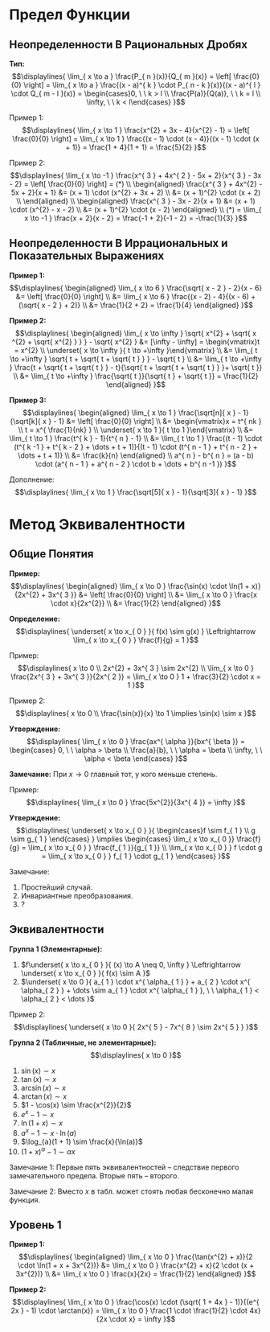 # Предел Функции 
## Неопределенности В Рациональных Дробях
**Тип:**
$$\displaylines{
\lim_{ x \to a } \frac{P_{ n }(x)}{Q_{ m }(x)} = \left[ \frac{0}{0} \right] = \lim_{ x \to a } \frac{(x - a)^{ k } \cdot P_{ n - k }(x)}{(x - a)^{ l } \cdot Q_{ m - l }(x)} = \begin{cases}0, \ \ k > l \\ \frac{P(a)}{Q(a)}, \ \ k = l \\ \infty, \ \ k < l\end{cases}
}$$

Пример 1: 
$$\displaylines{
\lim_{ x \to 1 } \frac{x^{2} + 3x - 4}{x^{2} - 1} = \left[ \frac{0}{0} \right] = \lim_{ x \to 1 } \frac{(x - 1) \cdot (x - 4)}{(x - 1) \cdot (x + 1)} = \frac{1 + 4}{1 + 1} = \frac{5}{2} 
}$$

Пример  2: 
$$\displaylines{
\lim_{ x \to -1 } \frac{x^{ 3 } + 4x^{ 2 } - 5x + 2}{x^{ 3 } - 3x - 2} = \left[ \frac{0}{0} \right] = (*) \\ 
\begin{aligned}
\frac{x^{ 3 } + 4x^{2} - 5x + 2}{x + 1} &= (x + 1) \cdot (x^{2} + 3x + 2) \\ 
&= (x + 1)^{2} \cdot (x + 2) \\ 
\end{aligned} \\ 
\begin{aligned}
\frac{x^{ 3 } - 3x - 2}{x + 1} &= (x + 1) \cdot (x^{2} - x - 2) \\
&= (x + 1)^{2} \cdot (x - 2)
\end{aligned} \\ 
(*) = \lim_{ x \to -1 } \frac{x + 2}{x - 2} = \frac{-1 + 2}{-1 - 2} = -\frac{1}{3}
}$$

## Неопределенности В Иррациональных и Показательных Выражениях
**Пример 1:**
$$\displaylines{
\begin{aligned}
\lim_{ x \to 6 } \frac{\sqrt{ x - 2 } - 2}{x - 6} &= \left[ \frac{0}{0} \right] \\ 
&= \lim_{ x \to 6 } \frac{(x - 2) - 4}{(x - 6) + (\sqrt{ x - 2 } + 2)} \\
&= \frac{1}{2 + 2} = \frac{1}{4}
\end{aligned}
}$$

**Пример 2:**
$$\displaylines{
\begin{aligned}
\lim_{ x \to \infty } \sqrt{ x^{2} + \sqrt{ x ^{2}  + \sqrt{ x^{2} } } } - \sqrt{ x^{2} } &= [\infty - \infty] = \begin{vmatrix}t = x^{2} \\ \underset{ x \to \infty }{ t \to +\infty }\end{vmatrix} \\
&= \lim_{ t \to +\infty } \sqrt{ t + \sqrt{ t + \sqrt{ t } } } - \sqrt{ t } \\ 
&= \lim_{ t \to +\infty } \frac{t + \sqrt{ t + \sqrt{ t } } - t}{\sqrt{ t + \sqrt{ t + \sqrt{ t } } }+ \sqrt{ t }} \\ 
&= \lim_{ t \to +\infty } \frac{\sqrt{ t }}{\sqrt{ t } + \sqrt{ t }} = \frac{1}{2}
\end{aligned}
}$$

**Пример 3:**
$$\displaylines{
\begin{aligned}
\lim_{ x \to 1 } \frac{\sqrt[n]{ x } - 1}{\sqrt[k]{ x } - 1} &= \left[ \frac{0}{0} \right] \\ 
&= \begin{vmatrix}x  = t^{ nk } \\ t = x^{ \frac{1}{nk} } \\ \underset{ x \to 1 }{ t \to 1 }\end{vmatrix} \\ 
&= \lim_{ t \to 1 } \frac{t^{ k } - 1}{t^{ n } - 1} \\ 
&= \lim_{ t \to 1 } \frac{(t - 1) \cdot (t^{ k -1 } + t^{ k - 2 } + \dots + t + 1)}{(t - 1) \cdot (t^{ n - 1 } + t^{ n - 2 } + \dots + t + 1)} \\ 
&= \frac{k}{n}
\end{aligned} \\ 
a^{ n } - b^{ n } = (a - b) \cdot (a^{ n - 1 } + a^{ n - 2 } \cdot b + \dots + b^{ n -1 })
}$$

Дополнение: 
$$\displaylines{
\lim_{ x \to 1 } \frac{\sqrt[5]{ x } - 1}{\sqrt[3]{ x } - 1}
}$$

# Метод Эквивалентности
## Общие Понятия
**Пример:**
$$\displaylines{
\begin{aligned}
\lim_{ x \to 0 } \frac{\sin(x) \cdot \ln(1 + x)}{2x^{2} + 3x^{ 3 }} &= \left[ \frac{0}{0} \right] \\ 
&= \lim_{ x \to 0 } \frac{x \cdot x}{2x^{2}} \\ 
&= \frac{1}{2}
\end{aligned}
}$$

**Определение:**
$$\displaylines{
\underset{ x \to x_{ 0 } }{ f(x) \sim g(x)  } \Leftrightarrow \lim_{ x \to x_{ 0 } } \frac{f}{g} = 1
}$$

Пример: 
$$\displaylines{
x \to 0 \\ 
2x^{2} + 3x^{ 3 } \sim 2x^{2} \\
\lim_{ x \to 0 } \frac{2x^{ 3 } + 3x^{ 3 }}{2x^{ 2 }} = \lim_{ x \to 0 } 1 + \frac{3}{2} \cdot x = 1
}$$

Пример 2: 
$$\displaylines{
x \to 0 \\ 
\frac{\sin(x)}{x} \to 1 \implies \sin(x) \sim x
}$$

**Утверждение:**
$$\displaylines{
\lim_{ x \to 0 } \frac{ax^{ \alpha }}{bx^{ \beta }} = 
\begin{cases}
0, \ \ \alpha > \beta \\
\frac{a}{b}, \ \ \alpha = \beta \\
\infty, \ \ \alpha < \beta
\end{cases}
}$$

**Замечание:** При $x \to 0$ главный тот, у кого меньше степень.

 Пример: 
 $$\displaylines{
\lim_{ x \to 0 } \frac{5x^{2}}{3x^{ 4 }} = \infty 
}$$

**Утверждение:**
$$\displaylines{
\underset{ x \to x_{ 0 } }{ \begin{cases}f \sim f_{ 1 } \\ g \sim g_{ 1 } \end{cases} } \implies 
\begin{cases}
\lim_{ x \to x_{ 0 }} \frac{f}{g} = \lim_{ x \to x_{ 0 } } \frac{f_{ 1 }}{g_{ 1 }} \\
\lim_{ x \to x_{ 0 } } f \cdot g = \lim_{ x \to x_{ 0 } } f_{ 1 } \cdot g_{ 1 } 
\end{cases}
}$$

Замечание: 
1. Простейший случай. 
2. Инвариантные преобразования. 
3. ? 

## Эквивалентности 
**Группа 1 (Элементарные):**
1. $f\underset{ x \to x_{ 0 } }{ (x) \to A \neq 0, \infty  } \Leftrightarrow \underset{ x \to x_{ 0 } }{ f(x) \sim A }$ 
2. $\underset{ x \to 0 }{ a_{ 1 } \cdot x^{ \alpha_{ 1 } } + a_{ 2 } \cdot x^{ \alpha_{ 2 } } + \dots \sim a_{ 1 } \cdot x^{ \alpha_{ 1 } }, \ \ \alpha_{ 1 } < \alpha_{ 2 } < \dots }$

Пример 2: 
$$\displaylines{
\underset{ x \to 0 }{ 2x^{ 5 } - 7x^{ 8 } \sim 2x^{ 5 } }
}$$

**Группа 2 (Табличные, не элементарные):**
$$\displaylines{
x \to 0
}$$
1. $\sin(x) \sim x$
2. $\tan(x) \sim x$
3. $\arcsin(x) \sim x$
4. $\arctan(x) \sim x$
5. $1 - \cos(x) \sim \frac{x^{2}}{2}$
6. $e^{ x } - 1 \sim x$
7. $\ln(1 + x) \sim x$
8. $a^{ x } - 1 \sim x \cdot \ln(a)$
9. $\log_{a}(1 + 1) \sim \frac{x}{\ln(a)}$
10. $(1 + x)^{ \alpha } - 1 \sim \alpha x$

Замечание 1: Первые пять эквивалентностей – следствие первого замечательного предела. Вторые пять – второго. 

Замечание 2: Вместо $x$ в табл. может стоять любая бесконечно малая функция. 

## Уровень 1
**Пример 1:**
$$\displaylines{
\begin{aligned}
\lim_{ x \to 0 } \frac{\tan(x^{2} + x)}{2 \cdot \ln(1 + x + 3x^{2})} &= \lim_{ x \to 0 } \frac{x^{2} + x}{2 \cdot (x + 3x^{2})} \\ &= 
\lim_{ x \to 0 } \frac{x}{2x} = \frac{1}{2}
\end{aligned}
}$$

**Пример 2:**
$$\displaylines{
\lim_{ x \to 0 } \frac{\cos(x) \cdot (\sqrt{ 1 + 4x } - 1)}{(e^{ 2x } - 1) \cdot \arctan(x)} = \lim_{ x \to 0 } \frac{1 \cdot \frac{1}{2} \cdot 4x}{2x \cdot x} = \infty
}$$